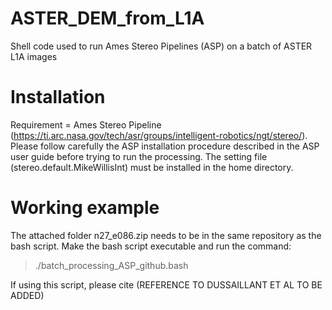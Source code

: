 # ASTER_DEM_from_L1A
Shell code used to run Ames Stereo Pipelines (ASP) on a batch of ASTER L1A images

# Installation
Requirement = Ames Stereo Pipeline (https://ti.arc.nasa.gov/tech/asr/groups/intelligent-robotics/ngt/stereo/). Please follow carefully the ASP installation procedure described in the ASP user guide before trying to run the processing. 
The setting file (stereo.default.MikeWillisInt) must be installed in the home directory.

# Working example
The attached folder n27_e086.zip needs to be in the same repository as the bash script. Make the bash script executable and run the command:

>./batch_processing_ASP_github.bash

If using this script, please cite (REFERENCE TO DUSSAILLANT ET AL TO BE ADDED)
